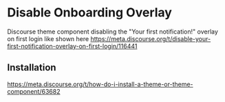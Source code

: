 # Disable Onboarding Overlay

Discourse theme component disabling the "Your first notification!" overlay on first login like shown here https://meta.discourse.org/t/disable-your-first-notification-overlay-on-first-login/116441

## Installation

https://meta.discourse.org/t/how-do-i-install-a-theme-or-theme-component/63682
